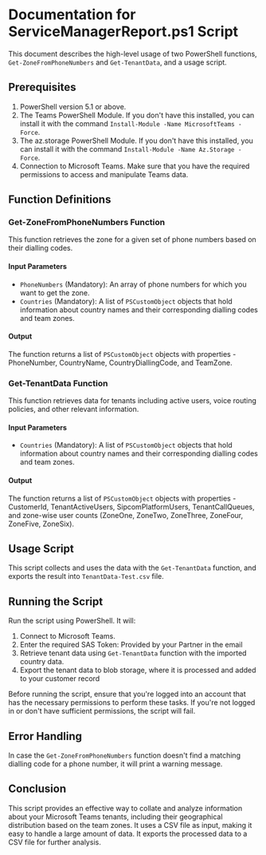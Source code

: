 # Documentation for ServiceManagerReport.ps1 Script

This document describes the high-level usage of two PowerShell functions, `Get-ZoneFromPhoneNumbers` and `Get-TenantData`, and a usage script.

## Prerequisites

1. PowerShell version 5.1 or above.
2. The Teams PowerShell Module. If you don't have this installed, you can install it with the command `Install-Module -Name MicrosoftTeams -Force`.
3. The az.storage PowerShell Module. If you don't have this installed, you can install it with the command `Install-Module -Name Az.Storage -Force`.
5. Connection to Microsoft Teams. Make sure that you have the required permissions to access and manipulate Teams data.

## Function Definitions

### Get-ZoneFromPhoneNumbers Function

This function retrieves the zone for a given set of phone numbers based on their dialling codes.

#### Input Parameters

- `PhoneNumbers` (Mandatory): An array of phone numbers for which you want to get the zone.
- `Countries` (Mandatory): A list of `PSCustomObject` objects that hold information about country names and their corresponding dialling codes and team zones.

#### Output

The function returns a list of `PSCustomObject` objects with properties - PhoneNumber, CountryName, CountryDiallingCode, and TeamZone.

### Get-TenantData Function

This function retrieves data for tenants including active users, voice routing policies, and other relevant information.

#### Input Parameters

- `Countries` (Mandatory): A list of `PSCustomObject` objects that hold information about country names and their corresponding dialling codes and team zones.

#### Output

The function returns a list of `PSCustomObject` objects with properties - CustomerId, TenantActiveUsers, SipcomPlatformUsers, TenantCallQueues, and zone-wise user counts (ZoneOne, ZoneTwo, ZoneThree, ZoneFour, ZoneFive, ZoneSix).

## Usage Script

This script collects and uses the data with the `Get-TenantData` function, and exports the result into `TenantData-Test.csv` file.

## Running the Script

Run the script using PowerShell. It will:

1. Connect to Microsoft Teams.
2. Enter the required SAS Token: Provided by your Partner in the email
3. Retrieve tenant data using `Get-TenantData` function with the imported country data.
4. Export the tenant data to blob storage, where it is processed and added to your customer record

Before running the script, ensure that you're logged into an account that has the necessary permissions to perform these tasks. If you're not logged in or don't have sufficient permissions, the script will fail.

## Error Handling

In case the `Get-ZoneFromPhoneNumbers` function doesn't find a matching dialling code for a phone number, it will print a warning message.

## Conclusion

This script provides an effective way to collate and analyze information about your Microsoft Teams tenants, including their geographical distribution based on the team zones. It uses a CSV file as input, making it easy to handle a large amount of data. It exports the processed data to a CSV file for further analysis.
